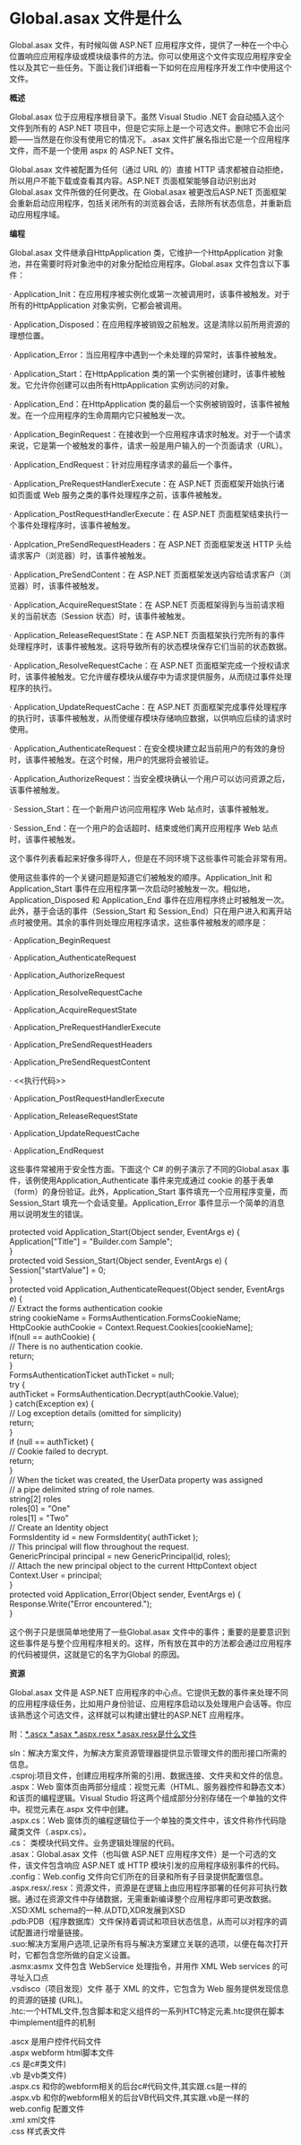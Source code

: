 # Global.asax 文件是什么

Global.asax 文件，有时候叫做 ASP.NET 应用程序文件，提供了一种在一个中心位置响应应用程序级或模块级事件的方法。你可以使用这个文件实现应用程序安全性以及其它一些任务。下面让我们详细看一下如何在应用程序开发工作中使用这个文件。

**概述**

   Global.asax 位于应用程序根目录下。虽然 Visual Studio .NET 会自动插入这个文件到所有的 ASP.NET 项目中，但是它实际上是一个可选文件。删除它不会出问题——当然是在你没有使用它的情况下。.asax 文件扩展名指出它是一个应用程序文件，而不是一个使用 aspx 的 ASP.NET 文件。

   Global.asax 文件被配置为任何（通过 URL 的）直接 HTTP 请求都被自动拒绝，所以用户不能下载或查看其内容。ASP.NET 页面框架能够自动识别出对Global.asax 文件所做的任何更改。在 Global.asax 被更改后ASP.NET 页面框架会重新启动应用程序，包括关闭所有的浏览器会话，去除所有状态信息，并重新启动应用程序域。

**编程**

   Global.asax 文件继承自HttpApplication 类，它维护一个HttpApplication 对象池，并在需要时将对象池中的对象分配给应用程序。Global.asax 文件包含以下事件：

·         Application_Init：在应用程序被实例化或第一次被调用时，该事件被触发。对于所有的HttpApplication 对象实例，它都会被调用。

·         Application_Disposed：在应用程序被销毁之前触发。这是清除以前所用资源的理想位置。

·         Application_Error：当应用程序中遇到一个未处理的异常时，该事件被触发。

·         Application_Start：在HttpApplication 类的第一个实例被创建时，该事件被触发。它允许你创建可以由所有HttpApplication 实例访问的对象。

·         Application_End：在HttpApplication 类的最后一个实例被销毁时，该事件被触发。在一个应用程序的生命周期内它只被触发一次。

·         Application_BeginRequest：在接收到一个应用程序请求时触发。对于一个请求来说，它是第一个被触发的事件，请求一般是用户输入的一个页面请求（URL）。

·         Application_EndRequest：针对应用程序请求的最后一个事件。

·         Application_PreRequestHandlerExecute：在 ASP.NET 页面框架开始执行诸如页面或 Web 服务之类的事件处理程序之前，该事件被触发。

·         Application_PostRequestHandlerExecute：在 ASP.NET 页面框架结束执行一个事件处理程序时，该事件被触发。

·         Applcation_PreSendRequestHeaders：在 ASP.NET 页面框架发送 HTTP 头给请求客户（浏览器）时，该事件被触发。

·         Application_PreSendContent：在 ASP.NET 页面框架发送内容给请求客户（浏览器）时，该事件被触发。

·         Application_AcquireRequestState：在 ASP.NET 页面框架得到与当前请求相关的当前状态（Session 状态）时，该事件被触发。

·         Application_ReleaseRequestState：在 ASP.NET 页面框架执行完所有的事件处理程序时，该事件被触发。这将导致所有的状态模块保存它们当前的状态数据。

·         Application_ResolveRequestCache：在 ASP.NET 页面框架完成一个授权请求时，该事件被触发。它允许缓存模块从缓存中为请求提供服务，从而绕过事件处理程序的执行。

·         Application_UpdateRequestCache：在 ASP.NET 页面框架完成事件处理程序的执行时，该事件被触发，从而使缓存模块存储响应数据，以供响应后续的请求时使用。

·         Application_AuthenticateRequest：在安全模块建立起当前用户的有效的身份时，该事件被触发。在这个时候，用户的凭据将会被验证。

·         Application_AuthorizeRequest：当安全模块确认一个用户可以访问资源之后，该事件被触发。

·         Session_Start：在一个新用户访问应用程序 Web 站点时，该事件被触发。

·         Session_End：在一个用户的会话超时、结束或他们离开应用程序 Web 站点时，该事件被触发。

这个事件列表看起来好像多得吓人，但是在不同环境下这些事件可能会非常有用。

使用这些事件的一个关键问题是知道它们被触发的顺序。Application_Init 和Application_Start 事件在应用程序第一次启动时被触发一次。相似地，Application_Disposed 和 Application_End 事件在应用程序终止时被触发一次。此外，基于会话的事件（Session_Start 和 Session_End）只在用户进入和离开站点时被使用。其余的事件则处理应用程序请求，这些事件被触发的顺序是：

·         Application_BeginRequest

·         Application_AuthenticateRequest

·         Application_AuthorizeRequest

·         Application_ResolveRequestCache

·         Application_AcquireRequestState

·         Application_PreRequestHandlerExecute

·         Application_PreSendRequestHeaders

·         Application_PreSendRequestContent

·         <<执行代码>>

·         Application_PostRequestHandlerExecute

·         Application_ReleaseRequestState

·         Application_UpdateRequestCache

·         Application_EndRequest

这些事件常被用于安全性方面。下面这个 C# 的例子演示了不同的Global.asax 事件，该例使用Application_Authenticate 事件来完成通过 cookie 的基于表单（form）的身份验证。此外，Application_Start 事件填充一个应用程序变量，而Session_Start 填充一个会话变量。Application_Error 事件显示一个简单的消息用以说明发生的错误。

protected void Application_Start(Object sender, EventArgs e) {  
Application["Title"] = "Builder.com Sample";  
}  
protected void Session_Start(Object sender, EventArgs e) {  
Session["startValue"] = 0;  
}  
protected void Application_AuthenticateRequest(Object sender, EventArgs e) {  
// Extract the forms authentication cookie  
string cookieName = FormsAuthentication.FormsCookieName;  
HttpCookie authCookie = Context.Request.Cookies[cookieName];  
if(null == authCookie) {  
// There is no authentication cookie.  
return;  
}  
FormsAuthenticationTicket authTicket = null;  
try {  
authTicket = FormsAuthentication.Decrypt(authCookie.Value);  
} catch(Exception ex) {  
// Log exception details (omitted for simplicity)  
return;  
}  
if (null == authTicket) {  
// Cookie failed to decrypt.  
return;  
}  
// When the ticket was created, the UserData property was assigned  
// a pipe delimited string of role names.  
string[2] roles  
roles[0] = "One"  
roles[1] = "Two"  
// Create an Identity object  
FormsIdentity id = new FormsIdentity( authTicket );  
// This principal will flow throughout the request.  
GenericPrincipal principal = new GenericPrincipal(id, roles);  
// Attach the new principal object to the current HttpContext object  
Context.User = principal;  
}  
protected void Application_Error(Object sender, EventArgs e) {  
Response.Write("Error encountered.");  
}

这个例子只是很简单地使用了一些Global.asax 文件中的事件；重要的是要意识到这些事件是与整个应用程序相关的。这样，所有放在其中的方法都会通过应用程序的代码被提供，这就是它的名字为Global 的原因。

**资源**

Global.asax 文件是 ASP.NET 应用程序的中心点。它提供无数的事件来处理不同的应用程序级任务，比如用户身份验证、应用程序启动以及处理用户会话等。你应该熟悉这个可选文件，这样就可以构建出健壮的ASP.NET 应用程序。

附：[*.ascx *.asax *.aspx.resx *.asax.resx是什么文件](http://www.cnblogs.com/yaqiong/archive/2008/06/06/1215363.html)

sln：解决方案文件，为解决方案资源管理器提供显示管理文件的图形接口所需的信息。  
.csproj:项目文件，创建应用程序所需的引用、数据连接、文件夹和文件的信息。  
.aspx：Web 窗体页由两部分组成：视觉元素（HTML、服务器控件和静态文本）和该页的编程逻辑。Visual Studio 将这两个组成部分分别存储在一个单独的文件中。视觉元素在.aspx 文件中创建。  
.aspx.cs：Web 窗体页的编程逻辑位于一个单独的类文件中，该文件称作代码隐藏类文件（.aspx.cs）。  
.cs： 类模块代码文件。业务逻辑处理层的代码。  
.asax：Global.asax 文件（也叫做 ASP.NET 应用程序文件）是一个可选的文件，该文件包含响应 ASP.NET 或 HTTP 模块引发的应用程序级别事件的代码。  
.config：Web.config 文件向它们所在的目录和所有子目录提供配置信息。  
.aspx.resx/.resx：资源文件，资源是在逻辑上由应用程序部署的任何非可执行数据。通过在资源文件中存储数据，无需重新编译整个应用程序即可更改数据。  
.XSD:XML schema的一种.从DTD,XDR发展到XSD  
.pdb:PDB（程序数据库）文件保持着调试和项目状态信息，从而可以对程序的调试配置进行增量链接。  
.suo:解决方案用户选项,记录所有将与解决方案建立关联的选项，以便在每次打开时，它都包含您所做的自定义设置。  
.asmx:asmx 文件包含 WebService 处理指令，并用作 XML Web services 的可寻址入口点  
.vsdisco（项目发现）文件 基于 XML 的文件，它包含为 Web 服务提供发现信息的资源的链接 (URL)。  
.htc:一个HTML文件,包含脚本和定义组件的一系列HTC特定元素.htc提供在脚本中implement组件的机制

.ascx 是用户控件代码文件  
.aspx webform html脚本文件  
.cs 是c#类文件)  
.vb 是vb类文件)  
.aspx.cs 和你的webform相关的后台c#代码文件,其实跟.cs是一样的  
.aspx.vb 和你的webform相关的后台VB代码文件,其实跟.vb是一样的  
web.config 配置文件  
.xml xml文件  
.css 样式表文件
